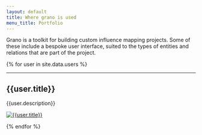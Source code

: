 ```yaml
---
layout: default
title: Where grano is used
menu_title: Portfolio
---
```


Grano is a toolkit for building custom influence mapping projects. Some of these include a bespoke user interface, suited to the types of entities and relations that are part of the project.

{% for user in site.data.users %}
<hr>
<div class="row">
    <div class="col-md-4">
        <h2>{{user.title}}</h2>
        <p class="caption">{{user.description}}</p>
    </div>
    <div class="col-md-8">
        <a href="{{user.image_url}}">
            <img src="{{user.image}}" class="img-responsive" alt="{{user.title}}">
        </a>
    </div>
</div>

{% endfor %}
